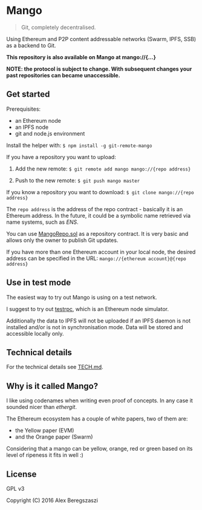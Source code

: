 # Mango

> Git, completely decentralised.

Using Ethereum and P2P content addressable networks (Swarm, IPFS, SSB) as a backend to Git.

**This repository is also available on Mango at mango://{...}**

**NOTE: the protocol is subject to change. With subsequent changes your past repositories can became unaccessible.**

## Get started

Prerequisites:
- an Ethereum node
- an IPFS node
- git and node.js environment

Install the helper with: `$ npm install -g git-remote-mango`

If you have a repository you want to upload:

1. Add the new remote: `$ git remote add mango mango://{repo address}`

2. Push to the new remote: `$ git push mango master`

If you know a repository you want to download: `$ git clone mango://{repo address}`

The `repo address` is the address of the repo contract - basically it is an Ethereum address. In the future, it could be a symbolic name retrieved via name systems, such as *ENS*.

You can use [MangoRepo.sol](MangoRepo.sol) as a repository contract. It is very basic and allows only the owner to publish Git updates.

If you have more than one Ethereum account in your local node, the desired address can be specified in the URL: `mango://{ethereum account}@{repo address}`

## Use in test mode

The easiest way to try out Mango is using on a test network.

I suggest to try out [testrpc](https://github.com/ethereumjs/testrpc), which is an Ethereum node simulator.

Additionally the data to IPFS will not be uploaded if an IPFS daemon is not installed and/or is not in synchronisation mode. Data will be stored and accessible locally only.

## Technical details

For the technical details see [TECH.md](TECH.md).

## Why is it called Mango?

I like using codenames when writing even proof of concepts.  In any case it sounded nicer than *ethergit*.

The Ethereum ecosystem has a couple of white papers, two of them are:
- the Yellow paper (EVM)
- and the Orange paper (Swarm)

Considering that a mango can be yellow, orange, red or green based on its level of ripeness it fits in well :)

## License

GPL v3

Copyright (C) 2016 Alex Beregszaszi
